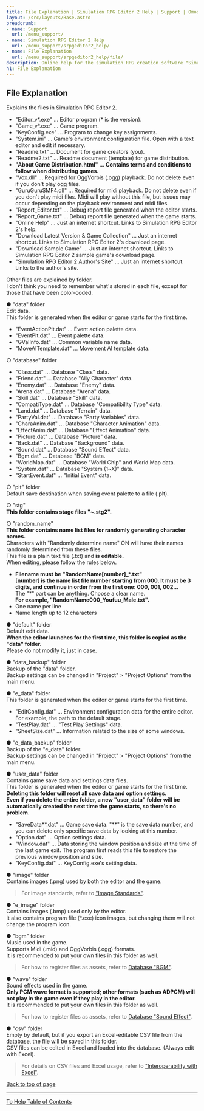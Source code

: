 ```yaml
---
title: File Explanation | Simulation RPG Editor 2 Help | Support | Omoshiro Game Shrine
layout: /src/layouts/Base.astro
breadcrumb:
- name: Support
  url: /menu_support/
- name: Simulation RPG Editor 2 Help
  url: /menu_support/srpgeditor2_help/
- name: File Explanation
  url: /menu_support/srpgeditor2_help/file/
description: Online help for the simulation RPG creation software "Simulation RPG Editor 2". "File Explanation".
h1: File Explanation
---
```


<a name="TOP"></a> 

## File Explanation

Explains the files in Simulation RPG Editor 2.  
  
- "Editor_v*.exe" ... Editor program (* is the version).  
- "Game_v*.exe" ... Game program.  
- "KeyConfig.exe" ... Program to change key assignments.  
- "System.ini" ... Game's environment configuration file. Open with a text editor and edit if necessary.  
- "Readme.txt" ... Document for game creators (you).  
- "Readme2.txt" ... Readme document (template) for game distribution.  
- **"About Game Distribution.html" ... Contains terms and conditions to follow when distributing games.**  
- "Vox.dll" ... Required for OggVorbis (.ogg) playback. Do not delete even if you don't play ogg files.  
- "GuruGuruSMF4.dll" ... Required for midi playback. Do not delete even if you don't play midi files. Midi will play without this file, but issues may occur depending on the playback environment and midi files.  
- "Report_Editor.txt" ... Debug report file generated when the editor starts.  
- "Report_Game.txt" ... Debug report file generated when the game starts.  
- "Online Help" ... Just an internet shortcut. Links to Simulation RPG Editor 2's help.  
- "Download Latest Version & Game Collection" ... Just an internet shortcut. Links to Simulation RPG Editor 2's download page.  
- "Download Sample Game" ... Just an internet shortcut. Links to Simulation RPG Editor 2 sample game's download page.  
- "Simulation RPG Editor 2 Author's Site" ... Just an internet shortcut. Links to the author's site.  
  
Other files are explained by folder.  
I don't think you need to remember what's stored in each file, except for those that have been color-coded.  
  
● "data" folder  
Edit data.  
This folder is generated when the editor or game starts for the first time.  
  
- "EventActionPlt.dat" ... Event action palette data.  
- "EventPlt.dat" ... Event palette data.  
- "GValInfo.dat" ... Common variable name data.  
- "MoveAITemplate.dat" ... Movement AI template data.  
  
○ "database" folder  
- "Class.dat" ... Database "Class" data.  
- "Friend.dat" ... Database "Ally Character" data.  
- "Enemy.dat" ... Database "Enemy" data.  
- "Arena.dat" ... Database "Arena" data.  
- "Skill.dat" ... Database "Skill" data.  
- "CompatiType.dat" ... Database "Compatibility Type" data.  
- "Land.dat" ... Database "Terrain" data.  
- "PartyVal.dat" ... Database "Party Variables" data.  
- "CharaAnim.dat" ... Database "Character Animation" data.  
- "EffectAnim.dat" ... Database "Effect Animation" data.  
- "Picture.dat" ... Database "Picture" data.  
- "Back.dat" ... Database "Background" data.  
- "Sound.dat" ... Database "Sound Effect" data.  
- "Bgm.dat" ... Database "BGM" data.  
- "WorldMap.dat" ... Database "World Chip" and World Map data.  
- "System.dat" ... Database "System (1~X)" data.  
- "StartEvent.dat" ... "Initial Event" data.  
  
○ "plt" folder  
Default save destination when saving event palette to a file (.plt).  
  
○ "stg"  
**This folder contains stage files "~.stg2".**  
  
○ "random_name"  
**This folder contains name list files for randomly generating character names.**  
Characters with "Randomly determine name" ON will have their names randomly determined from these files.  
This file is a plain text file (.txt) and **is editable.**  
When editing, please follow the rules below.  
  
- **Filename must be "RandomName[number]_*.txt"**  
**[number] is the name list file number starting from 000. It must be 3 digits, and continue in order from the first one: 000, 001, 002...**  
The "*" part can be anything. Choose a clear name.  
**For example, "RandomName000_Youfuu_Male.txt".**  
- One name per line  
- Name length up to 12 characters  
  
● "default" folder  
Default edit data.  
**When the editor launches for the first time, this folder is copied as the "data" folder.**  
Please do not modify it, just in case.  
  
● "data_backup" folder  
Backup of the "data" folder.  
Backup settings can be changed in "Project" > "Project Options" from the main menu.  
  
● "e_data" folder  
This folder is generated when the editor or game starts for the first time.  
- "EditConfig.dat" ... Environment configuration data for the entire editor. For example, the path to the default stage.  
- "TestPlay.dat" ... "Test Play Settings" data.  
- "SheetSize.dat" ... Information related to the size of some windows.  
  
● "e_data_backup" folder  
Backup of the "e_data" folder.  
Backup settings can be changed in "Project" > "Project Options" from the main menu.  
  
● "user_data" folder  
Contains game save data and settings data files.  
This folder is generated when the editor or game starts for the first time.  
**Deleting this folder will reset all save data and option settings.**  
**Even if you delete the entire folder, a new "user_data" folder will be automatically created the next time the game starts, so there's no problem.**  
  
- "SaveData**.dat" ... Game save data. "**" is the save data number, and you can delete only specific save data by looking at this number.  
- "Option.dat" ... Option settings data.  
- "Window.dat" ... Data storing the window position and size at the time of the last game exit. The program first reads this file to restore the previous window position and size.  
- "KeyConfig.dat" ... KeyConfig.exe's setting data.  
  
● "image" folder  
Contains images (.png) used by both the editor and the game.  

> For image standards, refer to ["Image Standards"](../image/).  
  
● "e_image" folder  
Contains images (.bmp) used only by the editor.  
It also contains program file (*.exe) icon images, but changing them will not change the program icon.  
  
● "bgm" folder  
Music used in the game.  
Supports Midi (.mid) and OggVorbis (.ogg) formats.  
It is recommended to put your own files in this folder as well.  

> For how to register files as assets, refer to [Database "BGM"](../db_bgm/).  
  
● "wave" folder  
Sound effects used in the game.  
**Only PCM wave format is supported; other formats (such as ADPCM) will not play in the game even if they play in the editor.**  
It is recommended to put your own files in this folder as well.  

> For how to register files as assets, refer to [Database "Sound Effect"](../db_se/).  
  
● "csv" folder  
Empty by default, but if you export an Excel-editable CSV file from the database, the file will be saved in this folder.  
CSV files can be edited in Excel and loaded into the database. (Always edit with Excel).  

> For details on CSV files and Excel usage, refer to ["Interoperability with Excel"](../csv/).  

[Back to top of page](#top)

---

 
[To Help Table of Contents](../)